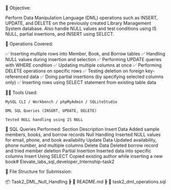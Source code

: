 🎯 Objective:

Perform Data Manipulation Language (DML) operations such as INSERT, UPDATE, and DELETE on the previously created Library Management System database.
Also handle NULL values and test conditions using IS NULL, partial insertions, and INSERT using SELECT.




🧱 Operations Covered:

✅ Inserting multiple rows into Member, Book, and Borrow tables
✅ Handling NULL values during insertion and selection
✅ Performing UPDATE queries with WHERE condition
✅ Updating multiple columns at once
✅ Performing DELETE operations on specific rows
✅ Testing deletion on foreign key-referenced data
✅ Doing partial insertions (by specifying selected columns only)
✅ Inserting rows using SELECT statement from existing table data



🧑‍💻 Tools Used:

    MySQL CLI / Workbench / phpMyAdmin / SQLiteStudio

    DML SQL Queries (INSERT, UPDATE, DELETE)

    Tested NULL handling using IS NULL

📂 SQL Queries Performed:
Section	Description
Insert Data	Added sample members, books, and borrow records
Null Handling	Inserted NULL values for email, phone, and book availability
Update Data	Updated availability, phone number, and multiple columns
Delete Data	Deleted borrow record and tried member deletion
Partial Insertion	Inserted data into specific columns
Insert Using SELECT	Copied existing author while inserting a new book# Elevate_labs_sql_developer_Internship-task2




📁 File Structure for Submission:

📦 Task2_DML_Null_Handling
 ┣ 📄 README.md
 ┣ 📄 task2_dml_operations.sql
